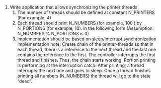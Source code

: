 1. Write application that allows synchronizing the printer threads
   1. The number of threads should be defined at constant N_PRINTERS (For example, 4)
   1. Each thread should print N_NUMBERS (for example, 100 ) by N_PORTIONS (for example, 10). in the following form (Assumption: N_NUMBERS % N_PORTIONS is 0)
   1. Implementation should be based on sleep/interrupt synchronization
Implementation note: Create chain of the printer-threads so that in each thread, there is a reference to the next thread and the last one contains the reference to the first. The controller interrupts the first thread and finishes. Thus, the chain starts working. Portion printing is performing at the interruption catch. After printing, a thread interrupts the next one and goes to sleep. Once a thread finishes printing all numbers (N_NUMBERS) the thread will go to the state “dead”.


